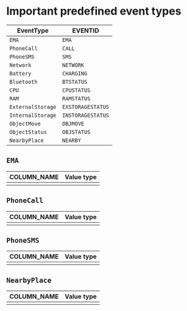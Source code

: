 # Important predefined event types

| EventType | EVENTID |
| --- | --- |
| `EMA` | `EMA` |
| `PhoneCall` | `CALL` |
| `PhoneSMS` | `SMS` |
| `Network` | `NETWORK` |
| `Battery` | `CHARGING` |
| `Bluetooth` | `BTSTATUS` |
| `CPU` | `CPUSTATUS` |
| `RAM` | `RAMSTATUS` |
| `ExternalStorage` | `EXSTORAGESTATUS` |
| `InternalStorage` | `INSTORAGESTATUS` |
| `ObjectMove` | `OBJMOVE` |
| `ObjectStatus` | `OBJSTATUS` |
| `NearbyPlace` | `NEARBY` |


## `EMA`

| COLUMN_NAME | Value type |
| --- | --- |
| | |

## `PhoneCall`

| COLUMN_NAME | Value type |
| --- | --- |
| | |

## `PhoneSMS`

| COLUMN_NAME | Value type |
| --- | --- |
| | |

## `NearbyPlace`

| COLUMN_NAME | Value type |
| --- | --- |
| | |

